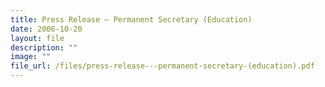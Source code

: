 ```yaml
---
title: Press Release – Permanent Secretary (Education)
date: 2006-10-20
layout: file
description: ""
image: ""
file_url: /files/press-release---permanent-secretary-(education).pdf
---
```


